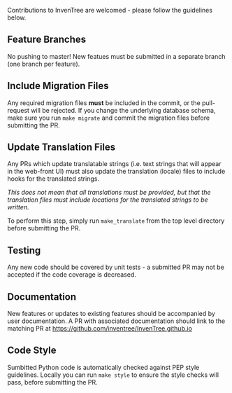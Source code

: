 Contributions to InvenTree are welcomed - please follow the guidelines below.

## Feature Branches

No pushing to master! New featues must be submitted in a separate branch (one branch per feature).

## Include Migration Files

Any required migration files **must** be included in the commit, or the pull-request will be rejected. If you change the underlying database schema, make sure you run `make migrate` and commit the migration files before submitting the PR.

## Update Translation Files

Any PRs which update translatable strings (i.e. text strings that will appear in the web-front UI) must also update the translation (locale) files to include hooks for the translated strings. 

*This does not mean that all translations must be provided, but that the translation files must include locations for the translated strings to be written.*

To perform this step, simply run `make_translate` from the top level directory before submitting the PR.

## Testing

Any new code should be covered by unit tests - a submitted PR may not be accepted if the code coverage is decreased.

## Documentation

New features or updates to existing features should be accompanied by user documentation.
A PR with associated documentation should link to the matching PR at https://github.com/inventree/InvenTree.github.io

## Code Style

Sumbitted Python code is automatically checked against PEP style guidelines. Locally you can run `make style` to ensure the style checks will pass, before submitting the PR.
